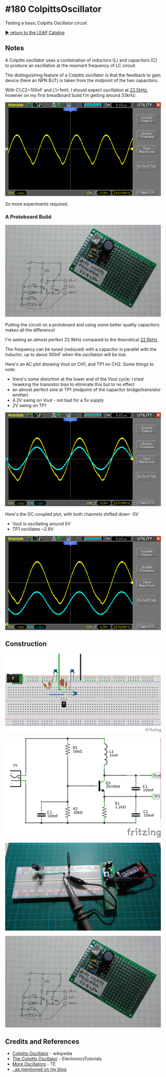 # #180 ColpittsOscillator

Testing a basic Colpitts Oscillator circuit


[:arrow_forward: return to the LEAP Catalog](https://leap.tardate.com)

## Notes

A Colpitts oscillator uses a combination of inductors (L) and capacitors (C) to produce an oscillation
at the resonant frequency of LC circuit.

The distinguishing feature of a Colpitts oscillator is that the feedback to gain device (here an NPN BJT)
is taken from the midpoint of the two capacitors.

With C1,C2=100nF and L1=1mH, I should expect oscillation at
[22.5kHz](http://www.wolframalpha.com/input/?i=1%2F%282%CF%80+*sqrt%281mH+*+100nF+*+100nF%2F%28100nF+%2B+100nF%29%29%29), however on my first breadboard build I'm getting around 33kHz:

![breadboard_ac_coupled](./assets/breadboard_ac_coupled.gif?raw=true)

So more experiments required..

### A Protoboard Build

![Protoboard Build](./assets/ColpittsOscillator_protoboard.jpg?raw=true)

Putting the circuit on a protoboard and using some better quality capacitors makes all the difference!

I'm seeing an almost perfect 22.9kHz compared to the theoretical [22.5kHz](http://www.wolframalpha.com/input/?i=1%2F%282%CF%80+*sqrt%281mH+*+100nF+*+100nF%2F%28100nF+%2B+100nF%29%29%29).

The frequency can be tuned (reduced) with a capacitor in parallel with the inductor, up to about 100nF when the oscillation will be lost.

Here's an AC plot showing Vout on CH1, and TP1 on CH2. Some things to note:
* there's some distortion at the lower end of the Vout cycle; I tried twaeking the transistor bias to eliminate this but to no effect
* an almost perfect sine at TP1 (midpoint of the capacitor bridge/transistor emitter)
* 4.2V swing on Vout - not bad for a 5v supply
* 2V swing on TP1

![protoboard_ac_coupled](./assets/protoboard_ac_coupled.gif?raw=true)

Here's the DC-coupled plot, with both channels shifted down -5V
* Vout is oscillating around 5V
* TP1 oscillates ~2.8V

![protoboard_dc_coupled](./assets/protoboard_dc_coupled.gif?raw=true)

## Construction

![Breadboard](./assets/ColpittsOscillator_bb.jpg?raw=true)

![The Schematic](./assets/ColpittsOscillator_schematic.jpg?raw=true)

![Breadboard Build](./assets/ColpittsOscillator_build.jpg?raw=true)

![Protoboard Build](./assets/ColpittsOscillator_protoboard.jpg?raw=true)

## Credits and References
* [Colpitts Oscillator](https://en.wikipedia.org/wiki/Colpitts_oscillator) - wikipedia
* [The Colpitts Oscillator](http://www.electronics-tutorials.ws/oscillator/colpitts.html) - ElectronicsTutorials
* [More Oscillators](http://www.talkingelectronics.com/projects/TheTransistorAmplifier/TheTransistorAmplifier-P2.html#MORE) - TE
* [..as mentioned on my blog](https://blog.tardate.com/2016/02/littlearduinoprojects180-colpitts.html)
